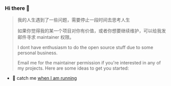 ### Hi there 👋

> 我的人生遇到了一些问题，需要停止一段时间去思考人生
> 
> 如果你觉得我的某一个项目对你有价值，或者你想要继续维护，可以给我发邮件寻求 maintainer 权限。
> 
> I dont have enthusiasm to do the open source stuff due to some personal business.
> 
> Email me for the maintainer permission if you're interested in any of my projects.
Here are some ideas to get you started:
- 🏃‍ catch me [when I am running](https://kilerd.github.io/running_page/)
<!--
- 🔭 I’m currently working on ...
- 🌱 I’m currently learning ...
- 👯 I’m looking to collaborate on ...
- 🤔 I’m looking for help with ...
- 💬 Ask me about ...
- 📫 How to reach me: ...
- 😄 Pronouns: ...
- ⚡ Fun fact: ...
-->
